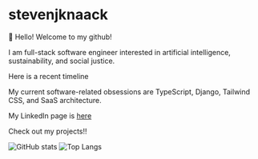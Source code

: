 # stevenjknaack

👋 Hello! Welcome to my github!

I am full-stack software engineer interested in artificial intelligence, sustainability, and social justice.

Here is a recent timeline

My current software-related obsessions are TypeScript, Django, Tailwind CSS, and SaaS architecture.

My LinkedIn page is [here](https://www.linkedin.com/in/stevenjknaack/)

Check out my projects!!


![GitHub stats](https://github-readme-stats.vercel.app/api?username=stevenjknaack&theme=material-palenight&show_icons=true&include_all_commits=true)
![Top Langs](https://github-readme-stats.vercel.app/api/top-langs/?username=stevenjknaack&theme=material-palenight&layout=compact)


